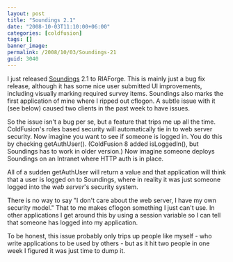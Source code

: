 ```yaml
---
layout: post
title: "Soundings 2.1"
date: "2008-10-03T11:10:00+06:00"
categories: [coldfusion]
tags: []
banner_image: 
permalink: /2008/10/03/Soundings-21
guid: 3040
---
```


I just released <a href="http://soundings.riaforge.org">Soundings</a> 2.1 to RIAForge. This is mainly just a bug fix release, although it has some nice user submitted UI improvements, including visually marking required survey items. Soundings also marks the first application of mine where I ripped out cflogon. A subtle issue with it (see below) caused two clients in the past week to have issues.

So the issue isn't a bug per se, but a feature that trips me up all the time. ColdFusion's roles based security will automatically tie in to web server security. Now imagine you want to see if someone is logged in. You do this by checking getAuthUser(). (ColdFusion 8 added isLoggedIn(), but Soundings has to work in older version.) Now imagine someone deploys Soundings on an Intranet where HTTP auth is in place.

All of a sudden getAuthUser will return a value and that application will think that a user is logged on to Soundings, where in reality it was just someone logged into the <i>web server</i>'s security system.

There is no way to say "I don't care about the web server, I have my own security model." That to me makes cflogon something I just can't use. In other applications I get around this by using a session variable so I can tell that someone has logged into my application.

To be honest, this issue probably only trips up people like myself - who write applications to be used by others - but as it hit two people in one week I figured it was just time to dump it.